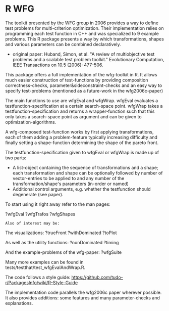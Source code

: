 R WFG
=====

The toolkit presented by the WFG group in 2006 provides a way to define test problems for multi-criterion optimization. Their implementation relies on programming each test function in C++ and was specialized to 9 example problems. 
This R package presents a way by which transformations, shapes and various parameters can be combined
declaratively.

* original paper:
  Huband, Simon, et al. "A review of multiobjective test problems and a scalable test problem toolkit." Evolutionary Computation, IEEE Transactions on 10.5 (2006): 477-506.

This package offers a full implementation of the wfg-toolkit in R. It allows much easier construction of test-functions by providing composition correctness-checks, parameter&sideconstraint-checks and an easy way to specify test-problems (mentioned as a future-work in the wfg2006c-paper)

The main functions to use are wfgEval and wfgWrap. wfgEval evaluates a testfunction-specification at a certain search-space point. wfgWrap takes a testfunction-specification and returns a wrapper-function such that this only takes a search-space point as argument and can be given to optimization-algorithms.

A wfg-composed test-function works by first applying transformations, each of them adding a problem-feature typically increasing difficulty and finally setting a shape-function determining the shape of the pareto front.

The testfunction-specification given to wfgEval or wfgWrap is made up of two parts:
- A list-object containing the sequence of transformations and a shape; 
  each transformation and shape can be optionally followed by number of vector-entries to be applied to and any number of the transformation/shape's parameters (in-order or named)
- Additional control arguments, e.g. whether the testfunction should degenerate (see paper).

To start using it right away refer to the man pages:

?wfgEval
?wfgTrafos
?wfgShapes

    Also of interest may be:

The visualizations: 
?trueFront
?withDominated
?toPlot

As well as the utility functions: 
?nonDominated
?timing

And the example-problems of the wfg-paper: 
?wfgSuite

Many more examples can be found in tests/testthat/test_wfgEvalAndWrap.R.

The code follows a style guide: https://github.com/tudo-r/PackagesInfo/wiki/R-Style-Guide

The implementation code parallels the wfg2006c paper wherever possible. It also provides additions: some features and many parameter-checks and explanations.

